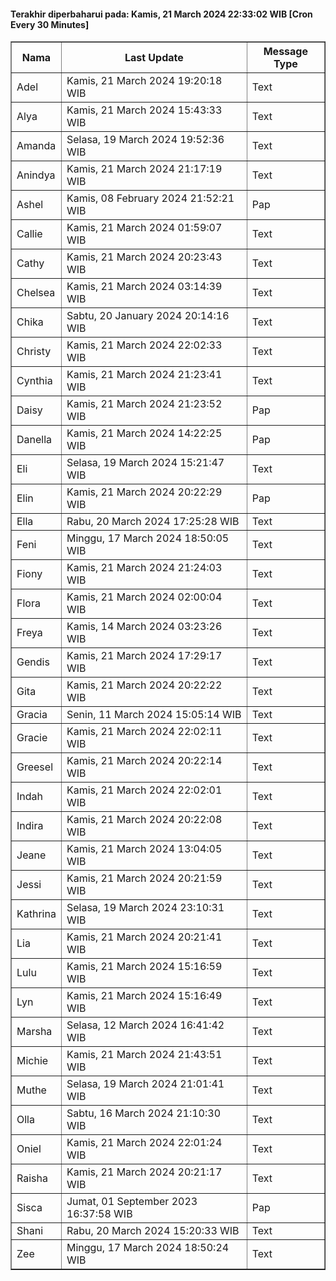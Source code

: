 #### Terakhir diperbaharui pada: Kamis, 21 March 2024 22:33:02 WIB [Cron Every 30 Minutes]

<table border='1'><tr><th>Nama</th><th>Last Update</th><th>Message Type</th></tr><tr><td>Adel</td><td>Kamis, 21 March 2024 19:20:18 WIB</td><td>Text</td></tr><tr><td>Alya</td><td>Kamis, 21 March 2024 15:43:33 WIB</td><td>Text</td></tr><tr><td>Amanda</td><td>Selasa, 19 March 2024 19:52:36 WIB</td><td>Text</td></tr><tr><td>Anindya</td><td>Kamis, 21 March 2024 21:17:19 WIB</td><td>Text</td></tr><tr><td>Ashel</td><td>Kamis, 08 February 2024 21:52:21 WIB</td><td>Pap</td></tr><tr><td>Callie</td><td>Kamis, 21 March 2024 01:59:07 WIB</td><td>Text</td></tr><tr><td>Cathy</td><td>Kamis, 21 March 2024 20:23:43 WIB</td><td>Text</td></tr><tr><td>Chelsea</td><td>Kamis, 21 March 2024 03:14:39 WIB</td><td>Text</td></tr><tr><td>Chika</td><td>Sabtu, 20 January 2024 20:14:16 WIB</td><td>Text</td></tr><tr><td>Christy</td><td>Kamis, 21 March 2024 22:02:33 WIB</td><td>Text</td></tr><tr><td>Cynthia</td><td>Kamis, 21 March 2024 21:23:41 WIB</td><td>Text</td></tr><tr><td>Daisy</td><td>Kamis, 21 March 2024 21:23:52 WIB</td><td>Pap</td></tr><tr><td>Danella</td><td>Kamis, 21 March 2024 14:22:25 WIB</td><td>Pap</td></tr><tr><td>Eli</td><td>Selasa, 19 March 2024 15:21:47 WIB</td><td>Text</td></tr><tr><td>Elin</td><td>Kamis, 21 March 2024 20:22:29 WIB</td><td>Pap</td></tr><tr><td>Ella</td><td>Rabu, 20 March 2024 17:25:28 WIB</td><td>Text</td></tr><tr><td>Feni</td><td>Minggu, 17 March 2024 18:50:05 WIB</td><td>Text</td></tr><tr><td>Fiony</td><td>Kamis, 21 March 2024 21:24:03 WIB</td><td>Text</td></tr><tr><td>Flora</td><td>Kamis, 21 March 2024 02:00:04 WIB</td><td>Text</td></tr><tr><td>Freya</td><td>Kamis, 14 March 2024 03:23:26 WIB</td><td>Text</td></tr><tr><td>Gendis</td><td>Kamis, 21 March 2024 17:29:17 WIB</td><td>Text</td></tr><tr><td>Gita</td><td>Kamis, 21 March 2024 20:22:22 WIB</td><td>Text</td></tr><tr><td>Gracia</td><td>Senin, 11 March 2024 15:05:14 WIB</td><td>Text</td></tr><tr><td>Gracie</td><td>Kamis, 21 March 2024 22:02:11 WIB</td><td>Text</td></tr><tr><td>Greesel</td><td>Kamis, 21 March 2024 20:22:14 WIB</td><td>Text</td></tr><tr><td>Indah</td><td>Kamis, 21 March 2024 22:02:01 WIB</td><td>Text</td></tr><tr><td>Indira</td><td>Kamis, 21 March 2024 20:22:08 WIB</td><td>Text</td></tr><tr><td>Jeane</td><td>Kamis, 21 March 2024 13:04:05 WIB</td><td>Text</td></tr><tr><td>Jessi</td><td>Kamis, 21 March 2024 20:21:59 WIB</td><td>Text</td></tr><tr><td>Kathrina</td><td>Selasa, 19 March 2024 23:10:31 WIB</td><td>Text</td></tr><tr><td>Lia</td><td>Kamis, 21 March 2024 20:21:41 WIB</td><td>Text</td></tr><tr><td>Lulu</td><td>Kamis, 21 March 2024 15:16:59 WIB</td><td>Text</td></tr><tr><td>Lyn</td><td>Kamis, 21 March 2024 15:16:49 WIB</td><td>Text</td></tr><tr><td>Marsha</td><td>Selasa, 12 March 2024 16:41:42 WIB</td><td>Text</td></tr><tr><td>Michie</td><td>Kamis, 21 March 2024 21:43:51 WIB</td><td>Text</td></tr><tr><td>Muthe</td><td>Selasa, 19 March 2024 21:01:41 WIB</td><td>Text</td></tr><tr><td>Olla</td><td>Sabtu, 16 March 2024 21:10:30 WIB</td><td>Text</td></tr><tr><td>Oniel</td><td>Kamis, 21 March 2024 22:01:24 WIB</td><td>Text</td></tr><tr><td>Raisha</td><td>Kamis, 21 March 2024 20:21:17 WIB</td><td>Text</td></tr><tr><td>Sisca</td><td>Jumat, 01 September 2023 16:37:58 WIB</td><td>Pap</td></tr><tr><td>Shani</td><td>Rabu, 20 March 2024 15:20:33 WIB</td><td>Text</td></tr><tr><td>Zee</td><td>Minggu, 17 March 2024 18:50:24 WIB</td><td>Text</td></tr></table>